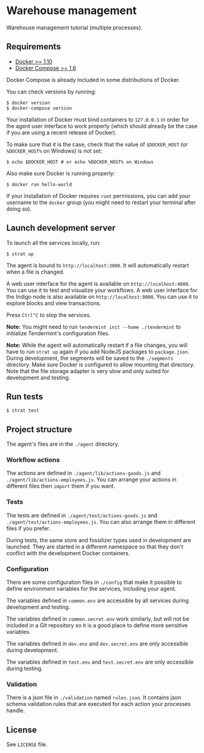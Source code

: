 # Warehouse management

Warehouse management tutorial (multiple processes).

## Requirements

- [Docker >= 1.10](https://www.docker.com/products/docker)
- [Docker Compose >= 1.6](https://docs.docker.com/compose/install)

Docker Compose is already included in some distributions of Docker.

You can check versions by running:

```
$ docker version
$ docker-compose version
```

Your installation of Docker must bind containers to `127.0.0.1` in order for the
agent user interface to work properly (which should already be the case if you
are using a recent release of Docker).

To make sure that it is the case, check that the value of `$DOCKER_HOST`
(or `%DOCKER_HOST%` on Windows) is not set:

```
$ echo $DOCKER_HOST # or echo %DOCKER_HOST% on Windows
```

Also make sure Docker is running properly:

```
$ docker run hello-world
```

If your installation of Docker requires `root` permissions, you can add your
username to the `docker` group (you might need to restart your terminal after
doing so).

## Launch development server

To launch all the services locally, run:

```
$ strat up
```

The agent is bound to `http://localhost:3000`. It will automatically restart
when a file is changed.

A web user interface for the agent is available on `http://localhost:4000`.
You can use it to test and visualize your workflows.
A web user interface for the Indigo node is also available on
`http://localhost:8000`. You can use it to explore blocks and view transactions.

Press `Ctrl^C` to stop the services.

**Note:** You might need to run `tendermint init --home ./tendermint` to
initialize Tendermint's configuration files.

**Note:** While the agent will automatically restart if a file changes, you will
have to run `strat up` again if you add NodeJS packages to `package.json`.
During development, the segments will be saved to the `./segments` directory.
Make sure Docker is configured to allow mounting that directory.
Note that the file storage adapter is very slow and only suited for development and
testing.

## Run tests

```
$ strat test
```

## Project structure

The agent's files are in the `./agent` directory.

### Workflow actions

The actions are defined in `./agent/lib/actions-goods.js` and `./agent/lib/actions-employees.js`.
You can arrange your actions in different files then `import` them if you
want.

### Tests

The tests are defined in `./agent/test/actions-goods.js` and `./agent/test/actions-employees.js`. You can also arrange them in
different files if you prefer.

During tests, the same store and fossilizer types used in development are
launched. They are started in a different namespace so that they don't conflict
with the development Docker containers.

### Configuration

There are some configuration files in `./config` that make it possible to define
environment variables for the services, including your agent.

The variables defined in `common.env` are accessible by all services during
development and testing.

The variables defined in `common.secret.env` work similarly, but will not be
included in a Git repository so it is a good place to define more sensitive
variables.

The variables defined in `dev.env` and `dev.secret.env` are only accessible
during development.

The variables defined in `test.env` and `test.secret.env` are only accessible
during testing.

### Validation

There is a json file in `./validation` named `rules.json`.
It contains json schema validation rules that are executed for each action your processes handle.

## License

See `LICENSE` file.
